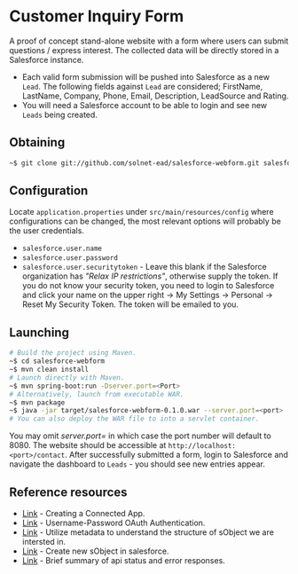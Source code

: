# Customer Inquiry Form 
A proof of concept stand-alone website with a form where users can submit questions / express interest. The collected data will be directly stored in a Salesforce instance.

* Each valid form submission will be pushed into Salesforce as a new `Lead`. The following fields against `Lead` are considered; FirstName, LastName, Company, Phone, Email, Description, LeadSource and Rating.
* You will need a Salesforce account to be able to login and see new `Leads` being created.


## Obtaining
```sh
~$ git clone git://github.com/solnet-ead/salesforce-webform.git salesforce-webform
```


## Configuration
Locate `application.properties` under `src/main/resources/config` where configurations can be changed, the most relevant options will probably be the user credentials.
* `salesforce.user.name`
* `salesforce.user.password`
* `salesforce.user.securitytoken` - Leave this blank if the Salesforce organization has *"Relax IP restrictions"*, otherwise supply the token. If you do not know your security token, you need to login to Salesforce and click your name on the upper right -> My Settings -> Personal -> Reset My Security Token. The token will be emailed to you.


## Launching
```sh
# Build the project using Maven.
~$ cd salesforce-webform
~$ mvn clean install
# Launch directly with Maven.
~$ mvn spring-boot:run -Dserver.port=<Port>
# Alternatively, launch from executable WAR.
~$ mvn package
~$ java -jar target/salesforce-webform-0.1.0.war --server.port=<port>
# You can also deploy the WAR file to into a servlet container.
```

You may omit *server.port=<Port>* in which case the port number will default to 8080. The website should be accessible at `http://localhost:<port>/contact`. After successfully submitted a form, login to Salesforce and navigate the dashboard to `Leads` - you should see new entries appear.


## Reference resources
* [Link](https://help.salesforce.com/apex/HTViewHelpDoc?id=connected_app_create.htm&language=en_US) - Creating a Connected App.
* [Link](https://developer.salesforce.com/docs/atlas.en-us.api_rest.meta/api_rest/intro_understanding_username_password_oauth_flow.htm) - Username-Password OAuth Authentication.
* [Link](https://developer.salesforce.com/docs/atlas.en-us.api_rest.meta/api_rest/using_resources_working_with_object_metadata.htm) - Utilize metadata to understand the structure of sObject we are intersted in.
* [Link](https://developer.salesforce.com/docs/atlas.en-us.api_rest.meta/api_rest/dome_sobject_create.htm) - Create new sObject in salesforce.
* [Link](https://developer.salesforce.com/docs/atlas.en-us.api_rest.meta/api_rest/errorcodes.htm) - Brief summary of api status and error responses.

